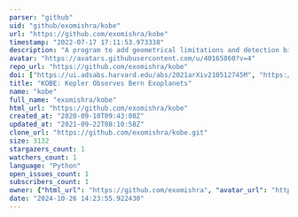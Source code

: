 ```yaml
---
parser: "github"
uid: "github/exomishra/kobe"
url: "https://github.com/exomishra/kobe"
timestamp: "2022-07-17 17:11:53.973338"
description: "A program to add geometrical limitations and detection biases of a transit survey to theoretical planetary systems."
avatar: "https://avatars.githubusercontent.com/u/40165860?v=4"
repo_url: "https://github.com/exomishra/kobe"
doi: ["https://ui.adsabs.harvard.edu/abs/2021arXiv210512745M", "https://ui.adsabs.harvard.edu/abs/2021ascl.soft06001M/abstract"]
title: "KOBE: Kepler Observes Bern Exoplanets"
name: "kobe"
full_name: "exomishra/kobe"
html_url: "https://github.com/exomishra/kobe"
created_at: "2020-09-10T09:43:08Z"
updated_at: "2021-09-22T08:10:58Z"
clone_url: "https://github.com/exomishra/kobe.git"
size: 3132
stargazers_count: 1
watchers_count: 1
language: "Python"
open_issues_count: 1
subscribers_count: 1
owner: {"html_url": "https://github.com/exomishra", "avatar_url": "https://avatars.githubusercontent.com/u/40165860?v=4", "login": "exomishra", "type": "User"}
date: "2024-10-26 14:23:55.922430"
---
```

